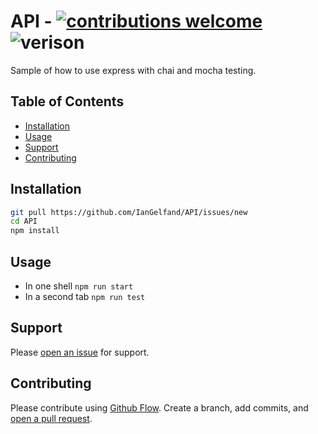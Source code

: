 # API - [![contributions welcome](https://img.shields.io/badge/contributions-welcome-brightgreen.svg?style=flat)](https://github.com/IanGelfand/API/issues) ![verison](https://img.shields.io/badge/version-v0.0.1-blue.svg?style=flat)

Sample of how to use express with chai and mocha testing.

## Table of Contents

- [Installation](#installation)
- [Usage](#usage)
- [Support](#support)
- [Contributing](#contributing)

## Installation

```sh
git pull https://github.com/IanGelfand/API/issues/new
cd API
npm install
```

## Usage

- In one shell `npm run start`
- In a second tab `npm run test`


## Support

Please [open an issue](https://github.com/IanGelfand/API/issues/new) for support.

## Contributing

Please contribute using [Github Flow](https://guides.github.com/introduction/flow/). Create a branch, add commits, and [open a pull request](https://github.com/fraction/readme-boilerplate/compare/).
